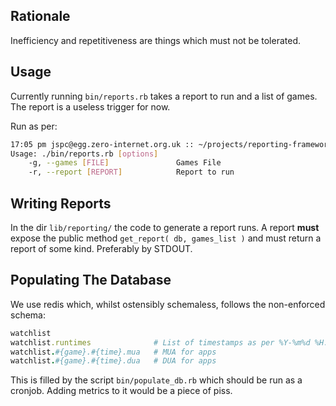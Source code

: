 Rationale
--

Inefficiency and repetitiveness are things which must not be tolerated.


Usage
--

Currently running `bin/reports.rb` takes a report to run and a list of games. The report is a useless trigger for now.

Run as per:

```bash
17:05 pm jspc@egg.zero-internet.org.uk :: ~/projects/reporting-framework $(master) ./bin/reports.rb --help
Usage: ./bin/reports.rb [options]
    -g, --games [FILE]               Games File
    -r, --report [REPORT]            Report to run
```


Writing Reports
--

In the dir `lib/reporting/` the code to generate a report runs. A report **must** expose the public method `get_report( db, games_list )`
and must return a report of some kind. Preferably by STDOUT.


Populating The Database
--

We use redis which, whilst ostensibly schemaless, follows the non-enforced schema:

```ruby
watchlist
watchlist.runtimes              # List of timestamps as per %Y-%m%d %H:%M
watchlist.#{game}.#{time}.mua   # MUA for apps
watchlist.#{game}.#{time}.dua   # DUA for apps
```

This is filled by the script `bin/populate_db.rb` which should be run as a cronjob. Adding metrics to it would be a piece of piss.
